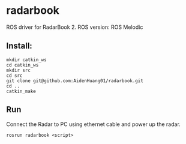 # radarbook
ROS driver for RadarBook 2.
ROS version: ROS Melodic
## Install:
```
mkdir catkin_ws
cd catkin_ws
mkdir src
cd src
git clone git@github.com:AidenHuang01/radarbook.git
cd ..
catkin_make
```

## Run
Connect the Radar to PC using ethernet cable and power up the radar.
```
rosrun radarbook <script>
```
